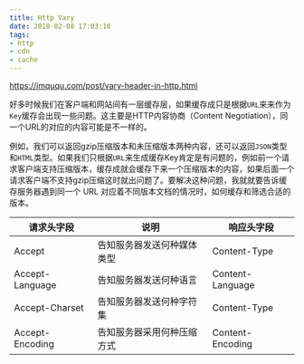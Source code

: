 ```yaml
---
title: Http Vary
date: 2018-02-08 17:03:10
tags: 
- http
- cdn
- cache
---
```

<https://imququ.com/post/vary-header-in-http.html>

好多时候我们在客户端和网站间有一层缓存层，如果缓存成只是根据`URL`来来作为`Key`缓存会出现一些问题。这主要是HTTP内容协商（Content Negotiation），同一个URL的对应的内容可能是不一样的。

例如，我们可以返回gzip压缩版本和未压缩版本两种内容，还可以返回`JSON`类型和`HTML`类型。如果我们只根据`URL`来生成缓存Key肯定是有问题的，例如前一个请求客户端支持压缩版本，缓存成就会缓存下来一个压缩版本的内容，如果后面一个请求客户端不支持gzip压缩这时就出问题了。要解决这种问题，我就就要告诉缓存服务器遇到同一个 URL 对应着不同版本文档的情况时，如何缓存和筛选合适的版本。

|请求头字段|说明|响应头字段|
|----|----|----|
| Accept	      | 告知服务器发送何种媒体类型 | Content-Type |
| Accept-Language |	告知服务器发送何种语言	   | Content-Language |
| Accept-Charset  | 告知服务器发送何种字符集   | Content-Type |
| Accept-Encoding |	告知服务器采用何种压缩方式 | Content-Encoding| 